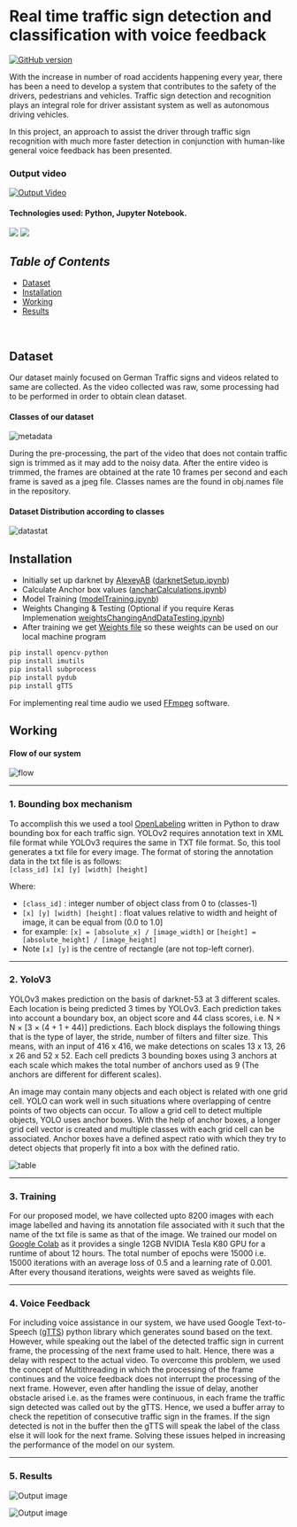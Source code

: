 # __Real time traffic sign detection and classification with voice feedback__
[![GitHub version](https://badge.fury.io/gh/Naereen%2FStrapDown.js.svg)](https://github.com/Naereen/StrapDown.js)

With the increase in number of road accidents happening every year, there has been a need to develop a system that contributes to the safety of the drivers, pedestrians and vehicles. Traffic sign detection and recognition plays an integral role for driver assistant system as well as autonomous driving vehicles.

In this project, an approach to assist the driver through traffic sign recognition with much more faster detection in conjunction with human-like general voice feedback has been presented.

### Output video

[![Output Video](https://img.youtube.com/vi/A20vlHzG-ek/0.jpg)](https://www.youtube.com/watch?v=A20vlHzG-ek&feature=youtu.be "Output Video")

#### Technologies used: Python, Jupyter Notebook.
<img src="https://img.shields.io/badge/python%20-%2314354C.svg?&style=for-the-badge&logo=python&logoColor=white"/> <img src="https://img.shields.io/badge/Jupyter%20-%23F37626.svg?&style=for-the-badge&logo=Jupyter&logoColor=white" /> 

## _Table of Contents_
+ [Dataset](#dataset)
+ [Installation](#installation)
+ [Working](#working)
+ [Results](#results)
<br>

## Dataset

Our dataset mainly focused on German Traffic signs and videos related to same are collected. As the video collected was raw, some processing had to be performed in order to obtain clean dataset.

#### Classes of our dataset
![metadata](/Images/meta.png)

During the pre-processing, the part of the video that does not contain traffic sign is trimmed as it may add to the noisy data. After the entire video is trimmed, the frames are obtained at the rate 10 frames per second and each frame is saved as a jpeg file. Classes names are the found in obj.names file in the repository.

#### Dataset Distribution according to classes
![datastat](Images/Data%20Distribution.png)

## Installation

+ Initially set up darknet by [AlexeyAB](https://github.com/AlexeyAB/darknet) ([darknetSetup.ipynb](/darknetSetup.ipynb))
+ Calculate Anchor box values ([ancharCalculations.ipynb](/ancharCalculations.ipynb))
+ Model Training ([modelTraining.ipynb](/modelTraining.ipynb))
+ Weights Changing & Testing (Optional if you require Keras Implemenation [weightsChangingAndDataTesting.ipynb](/weightsChangingAndDataTesting.ipynb))
+ After training we get [Weights file](/yolov3-tiny-obj_last.weights) so these weights can be used on our local machine program 

```python
pip install opencv-python
pip install imutils
pip install subprocess
pip install pydub
pip install gTTS
```

For implementing real time audio we used [FFmpeg](https://ffmpeg.org/) software.

## Working

#### Flow of our system
![flow](/Images/Flow.png)

------
### 1. Bounding box mechanism
To accomplish this we used a tool [OpenLabeling](https://github.com/Cartucho/OpenLabeling) written in Python to draw bounding box for each traffic sign. YOLOv2 requires annotation text in XML file format while YOLOv3 requires the same in TXT file format. So, this tool generates a txt file for every image. The format of storing the annotation data in the txt file is as follows: <br>
`[class_id] [x] [y] [width] [height]`

Where:
 - `[class_id]` : integer number of object class from 0 to (classes-1)
 - `[x] [y] [width] [height]` : float values relative to width and height of image, it can be equal from (0.0 to 1.0]
 - for example: `[x] = [absolute_x] / [image_width]` or `[height] = [absolute_height] / [image_height]`
 - Note `[x] [y]`  is the centre of rectangle (are not top-left corner).

------
### 2. YoloV3
YOLOv3 makes prediction on the basis of darknet-53 at 3 different scales. Each location is being predicted 3 times by YOLOv3. Each prediction takes into account a boundary box, an object score and 44 class scores, i.e. N × N × [3 × (4 + 1 + 44)] predictions. Each block displays the following things that is the type of layer, the stride, number of filters and filter size. This means, with an input of 416 x 416, we make detections on scales 13 x 13, 26 x 26 and 52 x 52. Each cell predicts 3 bounding boxes using 3 anchors at each scale which makes the total number of anchors used as 9 (The anchors are different for different scales).

An image may contain many objects and each object is related with one grid cell. YOLO can work well in such situations where overlapping of centre points of two objects can occur. To allow a grid cell to detect multiple objects, YOLO uses anchor boxes. With the help of anchor boxes, a longer grid cell vector is created and multiple classes with each grid cell can be associated. Anchor boxes have a defined aspect ratio with which they try to detect objects that properly fit into a box with the defined ratio.

![table](Images/Architecture%20Yolov3.png)

------
### 3. Training
For our proposed model, we have collected upto 8200 images with each image labelled and having its annotation file associated with it such that the name of the txt file is same as that of the image. We trained our model on [Google Colab](https://colab.research.google.com/) as it provides a single 12GB NVIDIA Tesla K80 GPU for a runtime of about 12 hours. The total number of epochs were 15000 i.e. 15000 iterations with an average loss of 0.5 and a learning rate of 0.001. After every thousand iterations, weights were saved as weights file.

------
### 4. Voice Feedback
For including voice assistance in our system, we have used Google Text-to-Speech ([gTTS](https://pypi.org/project/gTTS/)) python library which generates sound based on the text. However, while speaking out the label of the detected traffic sign in current frame, the processing of the next frame used to halt. Hence, there was a delay with respect to the actual video. To overcome this problem, we used the concept of Multithreading in which the processing of the frame continues and the voice feedback does not interrupt the processing of the next frame. However, even after handling the issue of delay, another obstacle arised i.e. as the frames were continuous, in each frame the traffic sign detected was called out by the gTTS. Hence, we used a buffer array to check the repetition of consecutive traffic sign in the frames. If the sign detected is not in the buffer then the gTTS will speak the label of the class else it will look for the next frame. Solving these issues helped in increasing the performance of the model on our system.

------
### 5. Results
![Output image](output/output1.png)

![Output image](output/output2.png)
